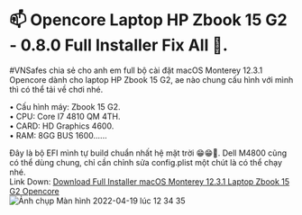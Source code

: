 # 📫 Opencore Laptop HP Zbook 15 G2 - 0.8.0 Full Installer Fix All 🥰.              
 
#VNSafes chia sẻ cho anh em full bộ cài đặt macOS Monterey 12.3.1 Opencore dành cho laptop HP Zbook 15 G2, ae nào chung cấu hình với mình thì có thể tải về chơi nhé.

• Cấu hình máy: Zbook 15 G2.                             
• CPU: Core I7 4810 QM 4TH.                                      
• CARD: HD Graphics 4600.                                        
• RAM: 8GG BUS 1600......                      

Đây là bộ EFI mình tự build chuẩn nhất hệ mặt trời 😁😁🤪. 
Dell M4800 cũng có thể dùng chung, chỉ cần chỉnh sửa config.plist một chút là có thể chạy nhé.                                                  
Link Down: [Download Full Installer macOS Monterey 12.3.1 Laptop Zbook 15 G2 Opencore](https://drive.google.com/drive/u/2/folders/1D2aPrGwLULIiQi9aHAe_f1NG5pIVAHx4 )                       
![Ảnh chụp Màn hình 2022-04-19 lúc 12 34 35](https://user-images.githubusercontent.com/103987160/163943326-f0feba96-c7ee-4e5e-8a48-26573a480818.png)
